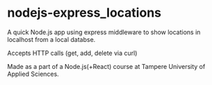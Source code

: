 # nodejs-express_locations

A quick Node.js app using express middleware to show locations in localhost from a local databse.

Accepts HTTP calls (get, add, delete via curl)

Made as a part of a Node.js(+React) course at Tampere University of Applied Sciences.
